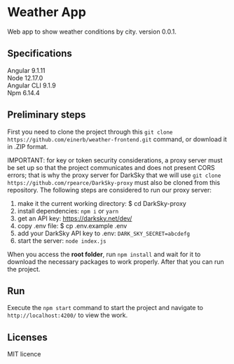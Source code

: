 # Weather App

Web app to show weather conditions by city. version 0.0.1.

## Specifications

Angular 9.1.11  
Node 12.17.0  
Angular CLI 9.1.9  
Npm 6.14.4

## Preliminary steps

First you need to clone the project through this `git clone https://github.com/einerb/weather-frontend.git` command, or download it in .ZIP format.

IMPORTANT: for key or token security considerations, a proxy server must be set up so that the project communicates and does not present CORS errors; that is why the proxy server for DarkSky that we will use `git clone https://github.com/rpearce/DarkSky-proxy` must also be cloned from this repository.
The following steps are considered to run our proxy server:
1. make it the current working directory: $ cd DarkSky-proxy  
2. install dependencies: `npm i` or `yarn`  
3. get an API key: https://darksky.net/dev/  
4. copy .env file: $ cp .env.example .env  
5. add your DarkSky API key to .env: `DARK_SKY_SECRET=abcdefg`  
6. start the server: `node index.js`

When you access the **root folder**, run `npm install` and wait for it to download the necessary packages to work properly. After that you can run the project.

## Run

Execute the `npm start` command to start the project and navigate to `http://localhost:4200/` to view the work.

## Licenses

MIT licence

